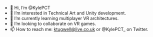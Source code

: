 - 👋 Hi, I’m @KylePCT
- 👀 I’m interested in Technical Art and Unity development.
- 🌱 I’m currently learning multiplayer VR architectures.
- 💞️ I’m looking to collaborate on VR games.
- 📫 How to reach me: ktugwell@live.co.uk or @KylePCT_ on Twitter.

<!---
KylePCT/KylePCT is a ✨ special ✨ repository because its `README.md` (this file) appears on your GitHub profile.
You can click the Preview link to take a look at your changes.
--->
